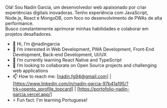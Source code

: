 Olá! Sou Nadin Garcia, um desenvolvedor web apaixonado por criar experiências digitais inovadoras. Tenho experiência com JavaScript, Node.js, React e MongoDB, com foco no desenvolvimento de PWAs de alta performance.  
Busco constantemente aprimorar minhas habilidades e colaborar em projetos desafiadores.

- 👋 Hi, I’m @nadingarcia
- 👀 I’m interested in Web Development, PWA Development, Front-End Development, Back-end Development, UI/UX
- 🌱 I’m currently learning React Native and TypeScript
- 💞️ I’m looking to collaborate on Open Source projects and challenging web applications
- 📫 How to reach me: [nadin.fg94@gmail.com] | [https://www.linkedin.com/in/nadin-garcia-97b41a195/?trk=opento_sprofile_topcard] | [https://portofolio-nadin-garcia.vercel.app/]
- ⚡ Fun fact: I'm learning Portuguese!
